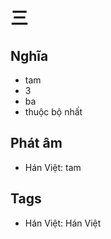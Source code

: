 # 三

## Nghĩa
* tam
* 3
* ba
* thuộc bộ nhất

## Phát âm
* Hán Việt: tam

## Tags
* Hán Việt: Hán Việt

<script>window.HANZI_FIELD='三';</script>
